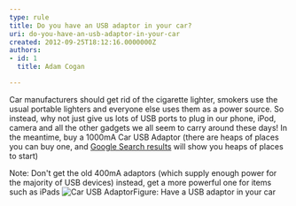 ```yaml
---
type: rule
title: Do you have an USB adaptor in your car?
uri: do-you-have-an-usb-adaptor-in-your-car
created: 2012-09-25T18:12:16.0000000Z
authors:
- id: 1
  title: Adam Cogan

---
```


 
​​Car manufacturers should get rid of the cigarette lighter, smokers use the usual portable lighters and everyone else uses them as a power source. So instead, why not just give us lots of USB ports to plug in our phone, iPod, camera and all the other gadgets we all seem to carry around these days!
   In the meantime, buy a 1000mA Car USB Adaptor (there are heaps of places you can buy one, and [Google Search results](https&#58;//www.google.com/search?hl=en&amp;q=usb+car+charger+adaptor) will show you heaps of places to start)


Note: Don't get the old 400mA adaptors (which supply enough power for the majority of USB devices) instead, get a more powerful one for items such as iPads​
![Car USB Adaptor](/PublishingImages/USBCar.jpg)Figure: Have a USB adaptor in your car
